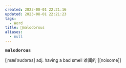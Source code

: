 ```yaml
---
created: 2023-08-01 22:21:16
updated: 2023-08-01 22:21:23
tags:
  - Word
title: 📖malodorous
aliases:
  - null
---
```


<pre><strong>malodorous</strong></pre>
[ˌmælˈəʊdərəs]
adj. having a bad smell 难闻的
[[noisome]]
